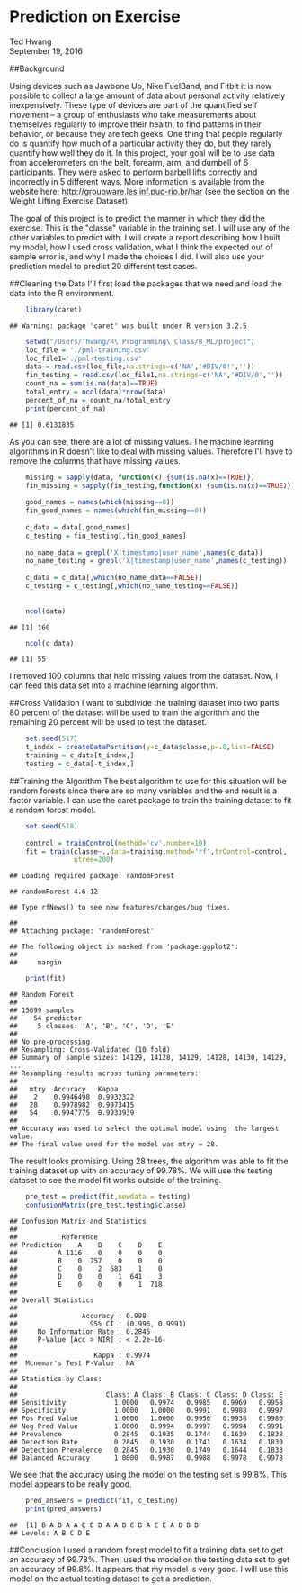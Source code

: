 # Prediction on Exercise
Ted Hwang  
September 19, 2016  

##Background

Using devices such as Jawbone Up, Nike FuelBand, and Fitbit it is now possible to collect a large amount of data about personal activity relatively inexpensively. These type of devices are part of the quantified self movement – a group of enthusiasts who take measurements about themselves regularly to improve their health, to find patterns in their behavior, or because they are tech geeks. One thing that people regularly do is quantify how much of a particular activity they do, but they rarely quantify how well they do it. In this project, your goal will be to use data from accelerometers on the belt, forearm, arm, and dumbell of 6 participants. They were asked to perform barbell lifts correctly and incorrectly in 5 different ways. More information is available from the website here: http://groupware.les.inf.puc-rio.br/har (see the section on the Weight Lifting Exercise Dataset).

The goal of this project is to predict the manner in which they did the exercise. This is the "classe" variable in the training set. I will use any of the other variables to predict with. I will create a report describing how I built my model, how I used cross validation, what I think the expected out of sample error is, and why I made the choices I did. I will also use your prediction model to predict 20 different test cases.

##Cleaning the Data
I'll first load the packages that we need and load the data into the R environment. 

```r
    library(caret)
```

```
## Warning: package 'caret' was built under R version 3.2.5
```

```r
    setwd("/Users/Thwang/R\ Programming\ Class/8_ML/project")
    loc_file = './pml-training.csv'
    loc_file1='./pml-testing.csv'
    data = read.csv(loc_file,na.strings=c('NA','#DIV/0!',''))
    fin_testing = read.csv(loc_file1,na.strings=c('NA','#DIV/0',''))
    count_na = sum(is.na(data)==TRUE)
    total_entry = ncol(data)*nrow(data)
    percent_of_na = count_na/total_entry
    print(percent_of_na)
```

```
## [1] 0.6131835
```

As you can see, there are a lot of missing values. The machine learning algorithms in R doesn't like to deal with missing values. Therefore I'll have to remove the columns that have missing values. 


```r
    missing = sapply(data, function(x) {sum(is.na(x)==TRUE)})
    fin_missing = sapply(fin_testing,function(x) {sum(is.na(x)==TRUE)})
    
    good_names = names(which(missing==0))
    fin_good_names = names(which(fin_missing==0))
    
    c_data = data[,good_names]
    c_testing = fin_testing[,fin_good_names]
    
    no_name_data = grepl('X|timestamp|user_name',names(c_data))
    no_name_testing = grepl('X|timestamp|user_name',names(c_testing))
    
    c_data = c_data[,which(no_name_data==FALSE)]
    c_testing = c_testing[,which(no_name_testing==FALSE)]
    
    
    ncol(data)
```

```
## [1] 160
```

```r
    ncol(c_data)
```

```
## [1] 55
```

I removed 100 columns that held missing values from the dataset. Now, I can feed this data set into a machine learning algorithm.

##Cross Validation
I want to subdivide the training dataset into two parts. 80 percent of the dataset will be used to train the algorithm and the remaining 20 percent will be used to test the dataset. 

```r
    set.seed(517)
    t_index = createDataPartition(y=c_data$classe,p=.8,list=FALSE)
    training = c_data[t_index,]
    testing = c_data[-t_index,]
```

##Training the Algorithm
The best algorithm to use for this situation will be random forests since there are so many variables and the end result is a factor variable. I can use the caret package to train the training dataset to fit a random forest model.


```r
    set.seed(518)
    
    control = trainControl(method='cv',number=10)
    fit = train(classe~.,data=training,method='rf',trControl=control,
                ntree=200)
```

```
## Loading required package: randomForest
```

```
## randomForest 4.6-12
```

```
## Type rfNews() to see new features/changes/bug fixes.
```

```
## 
## Attaching package: 'randomForest'
```

```
## The following object is masked from 'package:ggplot2':
## 
##     margin
```

```r
    print(fit)
```

```
## Random Forest 
## 
## 15699 samples
##    54 predictor
##     5 classes: 'A', 'B', 'C', 'D', 'E' 
## 
## No pre-processing
## Resampling: Cross-Validated (10 fold) 
## Summary of sample sizes: 14129, 14128, 14129, 14128, 14130, 14129, ... 
## Resampling results across tuning parameters:
## 
##   mtry  Accuracy   Kappa    
##    2    0.9946498  0.9932322
##   28    0.9978982  0.9973415
##   54    0.9947775  0.9933939
## 
## Accuracy was used to select the optimal model using  the largest value.
## The final value used for the model was mtry = 28.
```

The result looks promising. Using 28 trees, the algorithm was able to fit the training dataset up with an accuracy of 99.78%. We will use the testing dataset to see the model fit works outside of the training. 


```r
    pre_test = predict(fit,newdata = testing)
    confusionMatrix(pre_test,testing$classe)
```

```
## Confusion Matrix and Statistics
## 
##           Reference
## Prediction    A    B    C    D    E
##          A 1116    0    0    0    0
##          B    0  757    0    0    0
##          C    0    2  683    1    0
##          D    0    0    1  641    3
##          E    0    0    0    1  718
## 
## Overall Statistics
##                                          
##                Accuracy : 0.998          
##                  95% CI : (0.996, 0.9991)
##     No Information Rate : 0.2845         
##     P-Value [Acc > NIR] : < 2.2e-16      
##                                          
##                   Kappa : 0.9974         
##  Mcnemar's Test P-Value : NA             
## 
## Statistics by Class:
## 
##                      Class: A Class: B Class: C Class: D Class: E
## Sensitivity            1.0000   0.9974   0.9985   0.9969   0.9958
## Specificity            1.0000   1.0000   0.9991   0.9988   0.9997
## Pos Pred Value         1.0000   1.0000   0.9956   0.9938   0.9986
## Neg Pred Value         1.0000   0.9994   0.9997   0.9994   0.9991
## Prevalence             0.2845   0.1935   0.1744   0.1639   0.1838
## Detection Rate         0.2845   0.1930   0.1741   0.1634   0.1830
## Detection Prevalence   0.2845   0.1930   0.1749   0.1644   0.1833
## Balanced Accuracy      1.0000   0.9987   0.9988   0.9978   0.9978
```

We see that the accuracy using the model on the testing set is 99.8%. This model appears to be really good. 


```r
    pred_answers = predict(fit, c_testing)
    print(pred_answers)
```

```
##  [1] B A B A A E D B A A B C B A E E A B B B
## Levels: A B C D E
```



##Conclusion
I used a random forest model to fit a training data set to get an accuracy of 99.78%. Then, used the model on the testing data set to get an accuracy of 99.8%. It appears that my model is very good. I will use this model on the actual testing dataset to get a prediction. 
